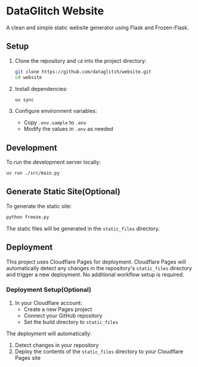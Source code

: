 # DataGlitch Website

A clean and simple static website generator using Flask and Frozen-Flask.

## Setup

1. Clone the repository and `cd` into the project directory:

   ```bash
   git clone https://github.com/dataglitch/website.git
   cd website
   ```

2. Install dependencies:

   ```bash
   uv sync
   ```

3. Configure environment variables:
   - Copy `.env.sample` to `.env`
   - Modify the values in `.env` as needed

## Development

To run the development server locally:

```bash
uv run ./src/main.py
```

## Generate Static Site(Optional)

   To generate the static site:

   ```bash
   python freeze.py
   ```

   The static files will be generated in the `static_files` directory.

## Deployment

This project uses Cloudflare Pages for deployment. Cloudflare Pages will automatically detect any changes in the repository's `static_files` directory and trigger a new deployment. No additional workflow setup is required.

### Deployment Setup(Optional)

1. In your Cloudflare account:
   - Create a new Pages project
   - Connect your GitHub repository
   - Set the build directory to `static_files`

The deployment will automatically:

1. Detect changes in your repository
2. Deploy the contents of the `static_files` directory to your Cloudflare Pages site
